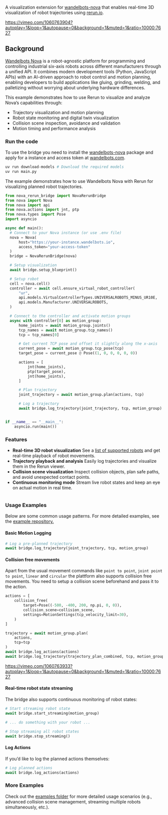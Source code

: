 <!--[metadata]
title = "Nova Bridge"
source = "https://github.com/wandelbotsgmbh/wandelbots-nova"
tags = ["3D", "Robot"]
thumbnail = "https://github.com/user-attachments/assets/526a3cff-3d27-4963-8d7b-e7cd98a758f9"
thumbnail_dimensions = [480, 480]
-->

A visualization extension for [wandelbots-nova](https://github.com/wandelbotsgmbh/wandelbots-nova) that enables real-time 3D visualization of robot trajectories using [rerun.io](https://rerun.io).

https://vimeo.com/1060763904?autoplay=1&loop=1&autopause=0&background=1&muted=1&ratio=10000:7627

## Background

[Wandelbots Nova](https://www.wandelbots.com/) is a robot-agnostic platform for programming and controlling industrial six-axis robots across different manufacturers through a unified API. It combines modern development tools (Python, JavaScript APIs) with an AI-driven approach to robot control and motion planning, enabling developers to build applications like gluing, grinding, welding, and palletizing without worrying about underlying hardware differences.

This example demonstrates how to use Rerun to visualize and analyze Nova’s capabilities through:

-   Trajectory visualization and motion planning
-   Robot state monitoring and digital twin visualization
-   Collision scene inspection, avoidance and validation
-   Motion timing and performance analysis

### Run the code

To use the bridge you need to install the [wandelbots-nova](https://github.com/wandelbotsgmbh/wandelbots-nova) package and apply for a instance and access token at [wandelbots.com](https://www.wandelbots.com/).

```bash
uv run download-models # Download the required models
uv run main.py
```

The example demonstrates how to use Wandelbots Nova with Rerun for visualizing planned robot trajectories.

```python
from nova_rerun_bridge import NovaRerunBridge
from nova import Nova
from nova import api
from nova.actions import jnt, ptp
from nova.types import Pose
import asyncio

async def main():
  # Connect to your Nova instance (or use .env file)
  nova = Nova(
      host="https://your-instance.wandelbots.io",
      access_token="your-access-token"
  )
  bridge = NovaRerunBridge(nova)

  # Setup visualization
  await bridge.setup_blueprint()

  # Setup robot
  cell = nova.cell()
  controller = await cell.ensure_virtual_robot_controller(
      "ur",
      api.models.VirtualControllerTypes.UNIVERSALROBOTS_MINUS_UR10E,
      api.models.Manufacturer.UNIVERSALROBOTS,
  )

  # Connect to the controller and activate motion groups
  async with controller[0] as motion_group:
      home_joints = await motion_group.joints()
      tcp_names = await motion_group.tcp_names()
      tcp = tcp_names[0]

      # Get current TCP pose and offset it slightly along the x-axis
      current_pose = await motion_group.tcp_pose(tcp)
      target_pose = current_pose @ Pose((1, 0, 0, 0, 0, 0))

      actions = [
          jnt(home_joints),
          ptp(target_pose),
          jnt(home_joints),
      ]

      # Plan trajectory
      joint_trajectory = await motion_group.plan(actions, tcp)

      # Log a trajectory
      await bridge.log_trajectory(joint_trajectory, tcp, motion_group)


if __name__ == "__main__":
    asyncio.run(main())
```

### Features

-   **Real-time 3D robot visualization**
    See a [list of supported robots](https://wandelbotsgmbh.github.io/wandelbots-js-react-components/?path=/story/3d-view-robot-supported-models--abb-1010-037-15) and get real-time playback of robot movements.
-   **Trajectory playback and analysis**
    Easily log trajectories and visualize them in the Rerun viewer.
-   **Collision scene visualization**
    Inspect collision objects, plan safe paths, and avoid unexpected contact points.
-   **Continuous monitoring mode**
    Stream live robot states and keep an eye on actual motion in real time.

<picture>
  <img src="https://github.com/user-attachments/assets/617dd2c5-ea51-472d-84d5-77aa25f6c2b6" alt=""/>
  <source media="(max-width: 1200px)" srcset="https://github.com/user-attachments/assets/617dd2c5-ea51-472d-84d5-77aa25f6c2b6">
</picture>

### Usage Examples

Below are some common usage patterns. For more detailed examples, see the [example repository.](https://github.com/wandelbotsgmbh/wandelbots-nova/tree/main/nova_rerun_bridge/examples)

#### Basic Motion Logging

```python
# Log a pre-planned trajectory
await bridge.log_trajectory(joint_trajectory, tcp, motion_group)
```

#### Collision free movements

Apart from the usual movement commands like `point to point`, `joint point to point`, `linear` and `circular` the plattform also supports collision free movements. You need to setup a collision scene beforehand and pass it to the action.

```python
actions = [
    collision_free(
        target=Pose((-500, -400, 200, np.pi, 0, 0)),
        collision_scene=collision_scene,
        settings=MotionSettings(tcp_velocity_limit=30),
    )
]

trajectory = await motion_group.plan(
    actions,
    tcp=tcp
)
await bridge.log_actions(actions)
await bridge.log_trajectory(trajectory_plan_combined, tcp, motion_group)
```

https://vimeo.com/1060763933?autoplay=1&loop=1&autopause=0&background=1&muted=1&ratio=10000:7627

#### Real-time robot state streaming

The bridge also supports continuous monitoring of robot states:

```python
# Start streaming robot state
await bridge.start_streaming(motion_group)

# ... do something with your robot ...

# Stop streaming all robot states
await bridge.stop_streaming()
```

#### Log Actions

If you’d like to log the planned actions themselves:

```python
# Log planned actions
await bridge.log_actions(actions)
```

### More Examples

Check out the [examples folder](https://github.com/wandelbotsgmbh/wandelbots-nova/tree/main/nova_rerun_bridge/examples) for more detailed usage scenarios (e.g., advanced collision scene management, streaming multiple robots simultaneously, etc.).

<picture>
  <img src="https://github.com/user-attachments/assets/586811cc-278c-484d-8a2a-9abcba6ab5d3" alt=""/>
  <source media="(max-width: 1200px)" srcset="https://github.com/user-attachments/assets/586811cc-278c-484d-8a2a-9abcba6ab5d3">
</picture>
